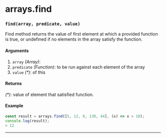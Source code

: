 # arrays.find

<!-- div class="doc-container" -->

<!-- div -->


<!-- div -->

<h3 id="findarray-predicate-value"><code>find(array, predicate, value)</code></h3>

Find method returns the value of first element at which a provided function is true, 
or undefined if no elements in the array satisfy the function.

#### Arguments
1. `array` *(Array)*:
2. `predicate` *(Function)*: to be run against each element of the array
3. `value` *(&#42;)*: of this

#### Returns
*(&#42;)*: value of element that satisfied function.

#### Example
```js
const result = arrays.find([5, 12, 8, 130, 44], (x) => x > 10);
console.log(result);
> 12
```
---

<!-- /div -->

<!-- /div -->

<!-- /div -->
